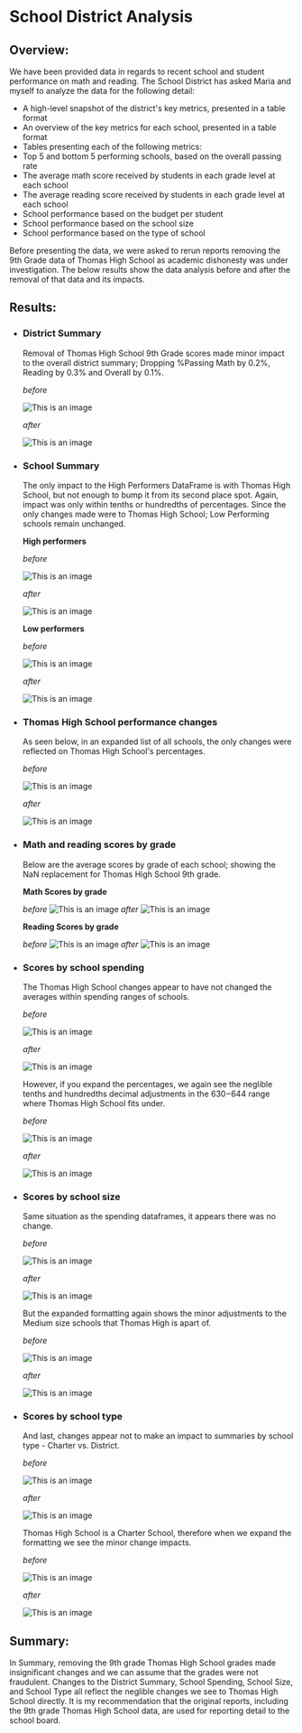 # School District Analysis

## Overview:

We have been provided data in regards to recent school and student performance on math and reading.  The School District has asked Maria and myself to analyze the data for the following detail:

- A high-level snapshot of the district's key metrics, presented in a table format
- An overview of the key metrics for each school, presented in a table format
- Tables presenting each of the following metrics:
- Top 5 and bottom 5 performing schools, based on the overall passing rate
- The average math score received by students in each grade level at each school
- The average reading score received by students in each grade level at each school
- School performance based on the budget per student
- School performance based on the school size 
- School performance based on the type of school

Before presenting the data, we were asked to rerun reports removing the 9th Grade data of Thomas High School as academic dishonesty was under investigation.  The below results show the data analysis before and after the removal of that data and its impacts.

## Results: 


-   ### **District Summary**

    Removal of Thomas High School 9th Grade scores made minor impact to the overall district summary; Dropping %Passing Math by 0.2%, Reading by 0.3% and Overall by 0.1%.

     *before*
     
     ![This is an image](https://github.com/catsdata/School_District_Analysis/blob/main/Resources/district_mod.PNG)
     
     *after*
     
     ![This is an image](https://github.com/catsdata/School_District_Analysis/blob/main/Resources/district_chal.PNG)

-   ### **School Summary**
    
    The only impact to the High Performers DataFrame is with Thomas High School, but not enough to bump it from its second place spot.  Again, impact was only within tenths or hundredths of percentages.  Since the only changes made were to Thomas High School; Low Performing schools remain unchanged.
    
    **High performers**
    
     *before*
     
    ![This is an image](https://github.com/catsdata/School_District_Analysis/blob/main/Resources/highperform_mod.PNG)
    
     *after*
     
    ![This is an image](https://github.com/catsdata/School_District_Analysis/blob/main/Resources/highperform_chal.PNG)
    
    **Low performers**

     *before*
     
    ![This is an image](https://github.com/catsdata/School_District_Analysis/blob/main/Resources/lowperform_mod.PNG)
    
     *after*
     
    ![This is an image](https://github.com/catsdata/School_District_Analysis/blob/main/Resources/lowperform_chal.PNG)

-   ### **Thomas High School performance changes**

    As seen below, in an expanded list of all schools, the only changes were reflected on Thomas High School's percentages.

     *before*
     
    ![This is an image](https://github.com/catsdata/School_District_Analysis/blob/main/Resources/schoolsummary_mod.PNG)
    
     *after*
     
    ![This is an image](https://github.com/catsdata/School_District_Analysis/blob/main/Resources/schoolsummary_chal.PNG)
    
-   ### **Math and reading scores by grade**
    
    Below are the average scores by grade of each school; showing the NaN replacement for Thomas High School 9th grade.
    
    **Math Scores by grade**
    
     *before* ![This is an image](https://github.com/catsdata/School_District_Analysis/blob/main/Resources/mathbygrade_mod.PNG) *after* ![This is an image](https://github.com/catsdata/School_District_Analysis/blob/main/Resources/mathbygrade_chal.PNG)

    **Reading Scores by grade**
    
     *before* ![This is an image](https://github.com/catsdata/School_District_Analysis/blob/main/Resources/readingbygrade_mod.PNG) *after* ![This is an image](https://github.com/catsdata/School_District_Analysis/blob/main/Resources/readingbygrade_chal.PNG)

-   ### **Scores by school spending**

    The Thomas High School changes appear to have not changed the averages within spending ranges of schools.

     *before*
     
    ![This is an image](https://github.com/catsdata/School_District_Analysis/blob/main/Resources/scoresbyspend_mod1.PNG)
    
     *after*
     
    ![This is an image](https://github.com/catsdata/School_District_Analysis/blob/main/Resources/scoresbyspend_chal1.PNG)
    
    However, if you expand the percentages, we again see the neglible tenths and hundredths decimal adjustments in the $630-$644 range where Thomas High School fits under.  
    
     *before*
     
    ![This is an image](https://github.com/catsdata/School_District_Analysis/blob/main/Resources/scoresbyspend_mod2.PNG)
    
     *after*
     
    ![This is an image](https://github.com/catsdata/School_District_Analysis/blob/main/Resources/scoresbyspend_chal2.PNG)
    
-   ### **Scores by school size**

    Same situation as the spending dataframes, it appears there was no change.

     *before*
     
    ![This is an image](https://github.com/catsdata/School_District_Analysis/blob/main/Resources/scoresbysize_mod1.PNG)
    
     *after*
     
    ![This is an image](https://github.com/catsdata/School_District_Analysis/blob/main/Resources/scoresbysize_chal1.PNG)
    
    But the expanded formatting again shows the minor adjustments to the Medium size schools that Thomas High is apart of.
    
     *before*
     
    ![This is an image](https://github.com/catsdata/School_District_Analysis/blob/main/Resources/scoresbysize_mod2.PNG)
    
     *after*
     
    ![This is an image](https://github.com/catsdata/School_District_Analysis/blob/main/Resources/scoresbysize_chal2.PNG)

-   ### **Scores by school type**

    And last, changes appear not to make an impact to summaries by school type - Charter vs. District.

     *before*
     
    ![This is an image](https://github.com/catsdata/School_District_Analysis/blob/main/Resources/scoresbytype_mod1.PNG)
    
     *after*
     
    ![This is an image](https://github.com/catsdata/School_District_Analysis/blob/main/Resources/scoresbytype_chal1.PNG)
    
    Thomas High School is a Charter School, therefore when we expand the formatting we see the minor change impacts.
    
     *before*
     
    ![This is an image](https://github.com/catsdata/School_District_Analysis/blob/main/Resources/scoresbytype_mod2.PNG)
    
     *after*
     
    ![This is an image](https://github.com/catsdata/School_District_Analysis/blob/main/Resources/scoresbytype_chal2.PNG)

## Summary: 

In Summary, removing the 9th grade Thomas High School grades made insignificant changes and we can assume that the grades were not fraudulent.  Changes to the District Summary, School Spending, School Size, and School Type all reflect the neglible changes we see to Thomas High School directly.  It is my recommendation that the original reports, including the 9th grade Thomas High School data, are used for reporting detail to the school board.
